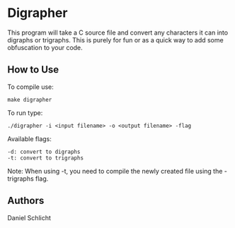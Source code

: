 # Digrapher

This program will take a C source file and convert any characters it can into digraphs or trigraphs. This is purely for fun or as a quick way to add some obfuscation to your code.

## How to Use

To compile use:
```
make digrapher
```

To run type:
```
./digrapher -i <input filename> -o <output filename> -flag
```

Available flags:
```
-d: convert to digraphs
-t: convert to trigraphs
```
Note: When using -t, you need to compile the newly created file using the -trigraphs flag.

## Authors

Daniel Schlicht
